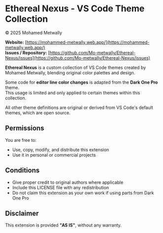 # Ethereal Nexus - VS Code Theme Collection
© 2025 Mohamed Metwally

**Website:** [https://mohammed-metwally.web.app/](https://mohammed-metwally.web.app/)  
**Issues / Repository:** [https://github.com/Mo-metwally/Ethereal-Nexus/issues](https://github.com/Mo-metwally/Ethereal-Nexus/issues)

**Ethereal Nexus** is a custom collection of VS Code themes created by Mohamed Metwally, blending original color palettes and design.

Some code for **editor line color changes** is adapted from the **Dark One Pro** theme.  
This usage is limited and only applied to certain themes within this collection.

All other theme definitions are original or derived from VS Code's default themes, which are open source.

## Permissions
You are free to:
- Use, copy, modify, and distribute this extension
- Use it in personal or commercial projects

## Conditions
- Give proper credit to original authors where applicable
- Include this LICENSE file with any redistribution
- Do not claim this extension as your own work if using parts from Dark One Pro

## Disclaimer
This extension is provided **"AS IS"**, without any warranty.
